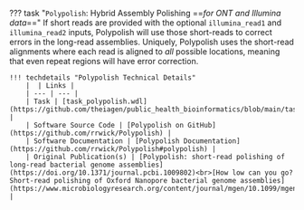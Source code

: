 ??? task "`Polypolish`: Hybrid Assembly Polishing ==_for ONT and Illumina data_=="
    If short reads are provided with the optional `illumina_read1` and `illumina_read2` inputs, Polypolish will use those short-reads to correct errors in the long-read assemblies. Uniquely, Polypolish uses the short-read alignments where each read is aligned to _all_ possible locations, meaning that even repeat regions will have error correction.

    !!! techdetails "Polypolish Technical Details"
        |  | Links |
        | --- | --- |
        | Task | [task_polypolish.wdl](https://github.com/theiagen/public_health_bioinformatics/blob/main/tasks/polishing/task_polypolish.wdl) |
        | Software Source Code | [Polypolish on GitHub](https://github.com/rrwick/Polypolish) |
        | Software Documentation | [Polypolish Documentation](https://github.com/rrwick/Polypolish#polypolish) |
        | Original Publication(s) | [Polypolish: short-read polishing of long-read bacterial genome assemblies](https://doi.org/10.1371/journal.pcbi.1009802)<br>[How low can you go? Short-read polishing of Oxford Nanopore bacterial genome assemblies](https://www.microbiologyresearch.org/content/journal/mgen/10.1099/mgen.0.001254) |
